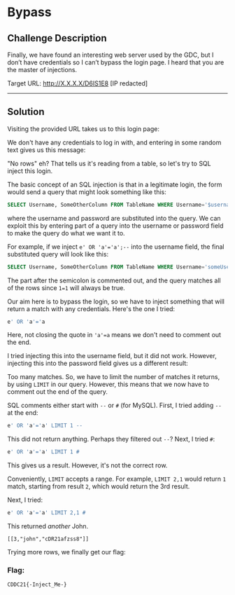 # Bypass

## Challenge Description
Finally, we have found an interesting web server used by the GDC, but I don’t have credentials so I can’t bypass the login page. I heard that you are the master of injections.

Target URL: http://X.X.X.X/D6IS1E8 [IP redacted]

---

## Solution
Visiting the provided URL takes us to this login page:

<!--screenshot-->

We don't have any credentials to log in with, and entering in some random text gives us this message:

<!--screenshot-->

"No rows" eh? That tells us it's reading from a table, so let's try to SQL inject this login.

The basic concept of an SQL injection is that in a legitimate login, the form would send a query that might look something like this:
```sql
SELECT Username, SomeOtherColumn FROM TableName WHERE Username='$username' AND Password='$password' ORDER BY Username;
```

where the username and password are substituted into the query. We can exploit this by entering part of a query into the username or password field to make the query do what we want it to.

For example, if we inject `e' OR 'a'='a';--` into the username field, the final substituted query will look like this:
```sql
SELECT Username, SomeOtherColumn FROM TableName WHERE Username='someUsername' AND Password='e' OR 'a'='a';--' ORDER BY Username;
```
The part after the semicolon is commented out, and the query matches all of the rows since `1=1` will always be true.

Our aim here is to bypass the login, so we have to inject something that will return a match with any credentials. Here's the one I tried:
```sql
e' OR 'a'='a
```

Here, not closing the quote in `'a'=a` means we don't need to comment out the end.

I tried injecting this into the username field, but it did not work. However, injecting this into the password field gives us a different result:

<!--screenshot-->

Too many matches. So, we have to limit the number of matches it returns, by using `LIMIT` in our query. However, this means that we now have to comment out the end of the query.

SQL comments either start with `--` or `#` (for MySQL). First, I tried adding `--` at the end:
```sql
e' OR 'a'='a' LIMIT 1 --
```

This did not return anything. Perhaps they filtered out `--`? Next, I tried `#`:
```sql
e' OR 'a'='a' LIMIT 1 #
```

<!--screenshot-->

This gives us a result. However, it's not the correct row.

Conveniently, `LIMIT` accepts a range. For example, `LIMIT 2,1` would return `1` match, starting from result `2`, which would return the 3rd result.

Next, I tried:
```sql
e' OR 'a'='a' LIMIT 2,1 #
```

This returned *another* John.
```
[[3,"john","cDR21afzss8"]]
```

Trying more rows, we finally get our flag:

<!--screenshot-->

### Flag:
```
CDDC21{-Inject_Me-}
```
